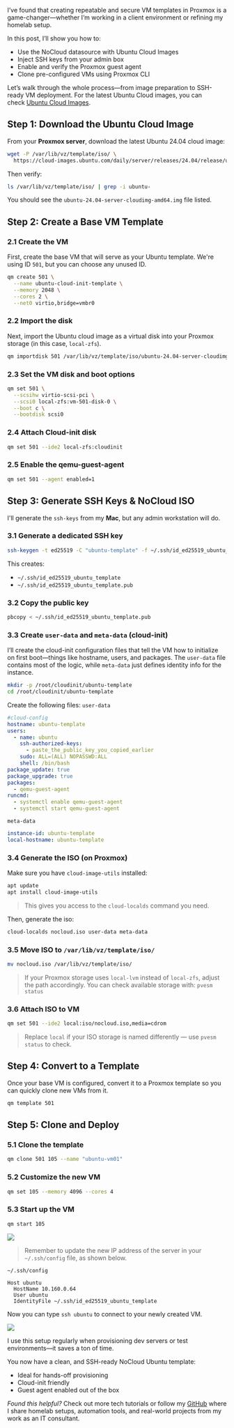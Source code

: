 I’ve found that creating repeatable and secure VM templates in Proxmox is a game-changer—whether I’m working in a client environment or refining my homelab setup.

In this post, I’ll show you how to:

- Use the NoCloud datasource with Ubuntu Cloud Images
- Inject SSH keys from your admin box
- Enable and verify the Proxmox guest agent
- Clone pre-configured VMs using Proxmox CLI


Let’s walk through the whole process—from image preparation to SSH-ready VM deployment.
For the latest Ubuntu Cloud images, you can check [Ubuntu Cloud Images](https://cloud-images.ubuntu.com/).

## Step 1: Download the Ubuntu Cloud Image

From your **Proxmox server**, download the latest Ubuntu 24.04 cloud image:

```bash
wget -P /var/lib/vz/template/iso/ \
  https://cloud-images.ubuntu.com/daily/server/releases/24.04/release/ubuntu-24.04-server-cloudimg-amd64.img
```

Then verify:

```bash
ls /var/lib/vz/template/iso/ | grep -i ubuntu-
```

You should see the `ubuntu-24.04-server-cloudimg-amd64.img` file listed.

## Step 2: Create a Base VM Template

### 2.1 Create the VM

First, create the base VM that will serve as your Ubuntu template. We're using ID `501`, but you can choose any unused ID.

```bash
qm create 501 \
  --name ubuntu-cloud-init-template \
  --memory 2048 \
  --cores 2 \
  --net0 virtio,bridge=vmbr0
```

### 2.2 Import the disk

Next, import the Ubuntu cloud image as a virtual disk into your Proxmox storage (in this case, `local-zfs`).

```bash
qm importdisk 501 /var/lib/vz/template/iso/ubuntu-24.04-server-cloudimg-amd64.img local-zfs
```

### 2.3 Set the VM disk and boot options

```bash
qm set 501 \
  --scsihw virtio-scsi-pci \
  --scsi0 local-zfs:vm-501-disk-0 \
  --boot c \
  --bootdisk scsi0
```

### 2.4 Attach Cloud-init disk

```bash
qm set 501 --ide2 local-zfs:cloudinit
```

### 2.5 Enable the qemu-guest-agent

```bash
qm set 501 --agent enabled=1
```

## Step 3: Generate SSH Keys & NoCloud ISO

I'll generate the `ssh-keys` from my **Mac**, but any admin workstation will do.

### 3.1 Generate a dedicated SSH key

```bash
ssh-keygen -t ed25519 -C "ubuntu-template" -f ~/.ssh/id_ed25519_ubuntu_template
```

This creates:

- `~/.ssh/id_ed25519_ubuntu_template`
- `~/.ssh/id_ed25519_ubuntu_template.pub`

### 3.2 Copy the public key

```bash
pbcopy < ~/.ssh/id_ed25519_ubuntu_template.pub
```

### 3.3 Create `user-data` and `meta-data` (cloud-init)

I’ll create the cloud-init configuration files that tell the VM how to initialize on first boot—things like hostname, users, and packages. The `user-data` file contains most of the logic, while `meta-data` just defines identity info for the instance.

```bash
mkdir -p /root/cloudinit/ubuntu-template
cd /root/cloudinit/ubuntu-template
```

 Create the following files:
`user-data`
```yml
#cloud-config
hostname: ubuntu-template
users:
  - name: ubuntu
    ssh-authorized-keys:
      - paste_the_public_key_you_copied_earlier
    sudo: ALL=(ALL) NOPASSWD:ALL
    shell: /bin/bash
package_update: true
package_upgrade: true
packages:
  - qemu-guest-agent
runcmd:
  - systemctl enable qemu-guest-agent
  - systemctl start qemu-guest-agent
```

`meta-data`
```yml
instance-id: ubuntu-template
local-hostname: ubuntu-template
```

### 3.4 Generate the ISO (on Proxmox)

Make sure you have `cloud-image-utils` installed:

```bash
apt update
apt install cloud-image-utils
```
> This gives you access to the `cloud-localds` command you need.

Then, generate the iso:

```bash
cloud-localds nocloud.iso user-data meta-data
```

### 3.5 Move ISO to `/var/lib/vz/template/iso/`

```bash
mv nocloud.iso /var/lib/vz/template/iso/
```
> If your Proxmox storage uses `local-lvm` instead of `local-zfs`, adjust the path accordingly.
> You can check available storage with: `pvesm status`

### 3.6 Attach ISO to VM

```bash
qm set 501 --ide2 local:iso/nocloud.iso,media=cdrom
```
> Replace `local` if your ISO storage is named differently — use `pvesm status` to check.

## Step 4: Convert to a Template

Once your base VM is configured, convert it to a Proxmox template so you can quickly clone new VMs from it.

```bash
qm template 501
```

## Step 5: Clone and Deploy

### 5.1 Clone the template

```bash
qm clone 501 105 --name "ubuntu-vm01"
```

### 5.2 Customize the new VM

```bash
qm set 105 --memory 4096 --cores 4
```

### 5.3 Start up the VM

```bash
qm start 105
```

![](attachments/Pasted%20image%2020250404205807.png)
> Remember to update the new IP address of the server in your `~/.ssh/config` file, as shown below.

`~/.ssh/config`

```
Host ubuntu
  HostName 10.160.0.64
  User ubuntu
  IdentityFile ~/.ssh/id_ed25519_ubuntu_template
```

Now you can type `ssh ubuntu` to connect to your newly created VM.

![](attachments/Pasted%20image%2020250404210159.png)

I use this setup regularly when provisioning dev servers or test environments—it saves a ton of time.

You now have a clean, and SSH-ready NoCloud Ubuntu template:

- Ideal for hands-off provisioning  
- Cloud-init friendly  
- Guest agent enabled out of the box

_Found this helpful?_ Check out more tech tutorials or follow my [GitHub](https://github.com/kfuras) where I share homelab setups, automation tools, and real-world projects from my work as an IT consultant.